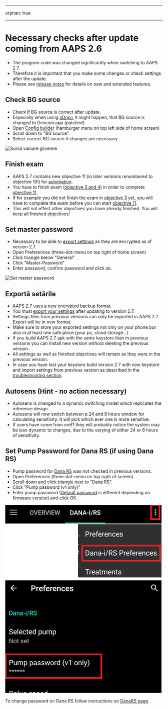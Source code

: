 - - -
orphan: true
- - -

# Necessary checks after update coming from AAPS 2.6

- The program code was changed significantly when switching to AAPS 2.7.
- Therefore it is important that you make some changes or check settings after the update.
- Please see [release notes](#Releasenotes-version-2-7-0) for details on new and extended features.

## Check BG source

- Check if BG source is correct after update.
- Especially when using [xDrip+](../CompatibleCgms/xDrip.md) it might happen, that BG source is changed to Dexcom app (patched).
- Open [Config builder](#Config-Builder-bg-source) (hamburger menu on top left side of home screen)
- Scroll down to "BG source".
- Select correct BG source if changes are necessary.

![Sursă valoare glicemie](../images/ConfBuild_BG.png)

## Finish exam

- AAPS 2.7 contains new objective 11 (in later versions renumbered to objective 10!) for [automation](../DailyLifeWithAaps/Automations.md).
- You have to finish exam ([objective 3 and 4](#objectives-objective3)) in order to complete [objective 11](#objectives-objective11).
- If for example you did not finish the exam in [objective 3](#objectives-objective3) yet, you will have to complete the exam before you can start [objective 11](#objectives-objective11).
- This will not effect other objectives you have already finished. You will keep all finished objectives!

## Set master password

- Necessary to be able to [export settings](ExportImportSettings.md) as they are encrypted as of version 2.7.
- Open Preferences (three-dot-menu on top right of home screen)
- Click triangle below "General"
- Click "Master-Password"
- Enter password, confirm password and click ok.

![Set master password](../images/MasterPW.png)

## Exportă setările

- AAPS 2.7 uses a new encrypted backup format.
- You must [export your settings](ExportImportSettings.md) after updating to version 2.7.
- Settings files from previous versions can only be imported in AAPS 2.7. Export will be in new format.
- Make sure to store your exported settings not only on your phone but also in at least one safe place (your pc, cloud storage...).
- If you build AAPS 2.7 apk with the same keystore than in previous versions you can install new version without deleting the previous version.
- All settings as well as finished objectives will remain as they were in the previous version.
- In case you have lost your keystore build version 2.7 with new keystore and import settings from previous version as described in the [troubleshooting section](#troubleshooting_androidstudio-lost-keystore).

## Autosens (Hint - no action necessary)

- Autosens is changed to a dynamic switching model which replicates the reference design.
- Autosens will now switch between a 24 and 8 hours window for calculating sensitivity. It will pick which ever one is more sensitive.
- If users have come from oref1 they will probably notice the system may be less dynamic to changes, due to the varying of either 24 or 8 hours of sensitivity.

## Set Pump Password for Dana RS (if using Dana RS)

- Pump password for [Dana RS](../CompatiblePumps/DanaRS-Insulin-Pump.md) was not checked in previous versions.
- Open Preferences (three-dot-menu on top right of screen)
- Scroll down and click triangle next to "Dana RS".
- Click "Pump password (v1 only)"
- Enter pump password ([Default password](#DanaRS-Insulin-Pump-default-password) is different depending on firmware version) and click OK.

![Set Dana RS password](../images/DanaRSPW.png)

To change password on Dana RS follow instructions on [DanaRS page](#DanaRS-Insulin-Pump-change-password-on-pump).
